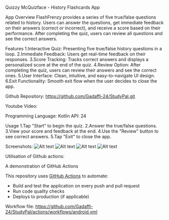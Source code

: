 Quizzy McQuizface - History Flashcards App

App Overview
FlashFrenzy provides a series of five true/false questions related to history. Users can answer the questions, get immediate feedback on their answers (correct or incorrect), and receive a score based on their performance. After completing the quiz, users can review all questions and see the correct answers.


Features
1.Interactive Quiz: Presenting five true/false history questions in a loop.
2.Immediate Feedback: Users get real-time feedback on their responses.
3.Score Tracking: Tracks correct answers and displays a personalized score at the end of the quiz.
4.Review Option: After completing the quiz, users can review their answers and see the correct ones.
5.User Interface: Clean, intuitive, and easy-to-navigate UI design.
6.Exit Functionality: Smooth exit flow when the user decides to close the app.

Github Repository:
https://github.com/Gadaffi-24/StudyPal.git

Youtube Video:


Programming Language: Kotlin
API: 24

Usage
1.Tap "Start" to begin the quiz.
2.Answer the true/false questions.
3.View your score and feedback at the end.
4.Use the "Review" button to see correct answers.
5.Tap "Exit" to close the app.

Screenshots:
![Alt text](<welcome page.png>)
![Alt text](score-1.png)
![Alt text](quiz-1.png)
![Alt text](<feedback page.png>)

Utilisation of Github actions:

A demonstration of GitHub Actions

This repository uses [GitHub Actions](https://github.com/Gadaffi-24/StudyPal/actions) to automate:
- Build and test the application on every push and pull request
- Run code quality checks
- Deploys to production (if applicable)

Workflow file:
https://github.com/Gadaffi-24/StudyPal/actions/workflows/android.yml